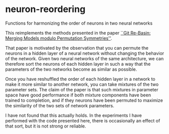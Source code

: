 # neuron-reordering
Functions for harmonizing the order of neurons in two neural networks

This reimplements the methods presented in the paper 
[``Git Re-Basin: Merging Models modulo Permutation Symmetries''](https://arxiv.org/abs/2209.04836).

That paper is motivated by the observation that you can permute the neurons
in a hidden layer of a neural network without changing the behavior of the
network. Given two neural networks of the same architecture, we can therefore
sort the neurons of each hidden layer in such a way that the parameters of
the two networks become as similar as possible.

Once you have reshuffled the order of each hidden layer in a network to make
it more similar to another network, you can take mixtures of the two
parameter sets. The claim of the paper is that such mixtures in parameter
space have good performance if both mixture components have been trained
to completion, and if they neurons have been permuted to maximize the
similarity of the two sets of network parameters.

I have not found that this actually holds. In the experiments I have
performed with the code presented here, there is occasionally an effect
of that sort, but it is not strong or reliable.